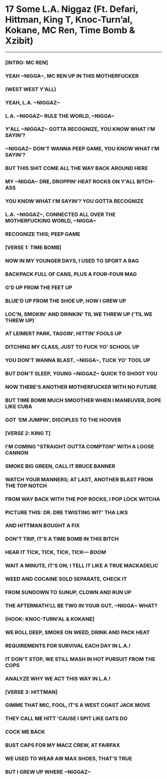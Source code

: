# 17 Some L.A. Niggaz (Ft. Defari, Hittman, King T, Knoc-Turn’al, Kokane, MC Ren, Time Bomb & Xzibit)


-----
### [INTRO: MC REN]  
### YEAH ~NIGGA~, MC REN UP IN THIS MOTHERFUCKER  
### (WEST WEST Y'ALL)  
### YEAH, L.A. ~NIGGAZ~  
### L.A. ~NIGGAZ~ RULE THE WORLD, ~NIGGA~  
### Y'ALL ~NIGGAZ~ GOTTA RECOGNIZE, YOU KNOW WHAT I’M SAYIN’?  
### ~NIGGAZ~ DON'T WANNA PEEP GAME, YOU KNOW WHAT I’M SAYIN’?  
### BUT THIS SHIT COME ALL THE WAY BACK AROUND HERE  
### MY ~NIGGA~ DRE, DROPPIN' HEAT ROCKS ON Y'ALL BITCH-ASS  
### YOU KNOW WHAT I’M SAYIN’? YOU GOTTA RECOGNIZE  
### L.A. ~NIGGAZ~, CONNECTED ALL OVER THE MOTHERFUCKING WORLD, ~NIGGA~  
### RECOGNIZE THIS; PEEP GAME  
### 
### [VERSE 1: TIME BOMB]  
### NOW IN MY YOUNGER DAYS, I USED TO SPORT A RAG  
### BACKPACK FULL OF CANS, PLUS A FOUR-FOUR MAG  
### G'D UP FROM THE FEET UP  
### BLUE'D UP FROM THE SHOE UP, HOW I GREW UP  
### LOC'N, SMOKIN' AND DRINKIN' TIL WE THREW UP ('TIL WE THREW UP)  
### AT LEIMERT PARK, TAGGIN', HITTIN' FOOLS UP  
### DITCHING MY CLASS, JUST TO FUCK YO' SCHOOL UP  
### YOU DON'T WANNA BLAST, ~NIGGA~, TUCK YO' TOOL UP  
### BUT DON'T SLEEP, YOUNG ~NIGGAZ~ QUICK TO SHOOT YOU  
### NOW THERE'S ANOTHER MOTHERFUCKER WITH NO FUTURE  
### BUT TIME BOMB MUCH SMOOTHER WHEN I MANEUVER, DOPE LIKE CUBA  
### GOT 'EM JUMPIN', DISCIPLES TO THE HOOVER  
### 
### [VERSE 2: KING T]  
### I'M COMING "STRAIGHT OUTTA COMPTON" WITH A LOOSE CANNON  
### SMOKE BIG GREEN, CALL IT BRUCE BANNER  
### WATCH YOUR MANNERS; AT LAST, ANOTHER BLAST FROM THE TOP NOTCH  
### FROM WAY BACK WITH THE POP ROCKS, I POP LOCK WITCHA  
### PICTURE THIS: DR. DRE TWISTING WIT' THA LIKS  
### AND HITTMAN BOUGHT A FIX  
### DON'T TRIP, IT'S A TIME BOMB IN THIS BITCH  
### HEAR IT TICK, TICK, TICK, TICK— *BOOM*  
### WAIT A MINUTE, IT'S ON; I TELL IT LIKE A TRUE MACKADELIC  
### WEED AND COCAINE SOLD SEPARATE, CHECK IT  
### FROM SUNDOWN TO SUNUP, CLOWN AND RUN UP  
### THE AFTERMATH'LL BE TWO IN YOUR GUT, ~NIGGA~ WHAT?  
### 
### [HOOK: KNOC-TURN'AL & KOKANE]  
### WE ROLL DEEP, SMOKE ON WEED, DRINK AND PACK HEAT  
### REQUIREMENTS FOR SURVIVAL EACH DAY IN L.A.!  
### IT DON'T STOP, WE STILL MASH IN HOT PURSUIT FROM THE COPS  
### ANALYZE WHY WE ACT THIS WAY IN L.A.!  
### 
### [VERSE 3: HITTMAN]  
### GIMME THAT MIC, FOOL, IT'S A WEST COAST JACK MOVE  
### THEY CALL ME HITT 'CAUSE I SPIT LIKE GATS DO  
### COCK ME BACK  
### BUST CAPS FOR MY MACZ CREW, AT FAIRFAX  
### WE USED TO WEAR AIR MAX SHOES, THAT'S TRUE  
### BUT I GREW UP WHERE ~NIGGAZ~

